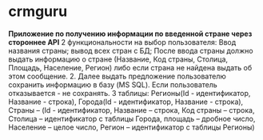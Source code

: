 # crmguru
<b>Приложение по получению информации по введенной стране через стороннее API</b>
2 функциональности на выбор пользователя: 
Ввод названия страны; 
вывод всех стран с БД; 
После ввода страны должно выдать информацию о стране (Название, Код страны, Столица, Площадь, Население, Регион) либо если страна не найдена выдать об этом сообщение.
2.	Далее выдать предложение пользователю сохранить информацию в базу (MS SQL). Если пользователь отказывается - не сохранять.
3 таблицы: Регионы(Id - идентификатор, Название - строка), Города(Id - идентификатор, Название - строка), Страны – (Id - идентификатор, Название – строка, Код страны – строка, Столица – идентификатор с таблицы Города, площадь – дробное число, Население – целое число, Регион – идентификатор с таблицы Регионы)

